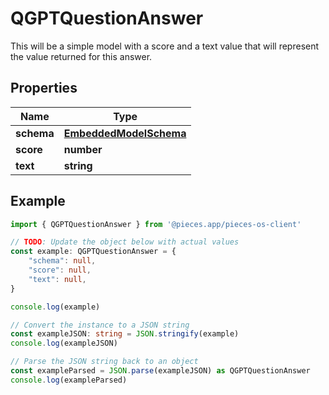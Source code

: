 
# QGPTQuestionAnswer

This will be a simple model with a score and a text value that will represent the value returned for this answer.

## Properties

Name | Type
------------ | -------------
**schema** | [**EmbeddedModelSchema**](EmbeddedModelSchema)
**score** | **number**
**text** | **string**

## Example

```typescript
import { QGPTQuestionAnswer } from '@pieces.app/pieces-os-client'

// TODO: Update the object below with actual values
const example: QGPTQuestionAnswer = {
    "schema": null,
    "score": null,
    "text": null,
}

console.log(example)

// Convert the instance to a JSON string
const exampleJSON: string = JSON.stringify(example)
console.log(exampleJSON)

// Parse the JSON string back to an object
const exampleParsed = JSON.parse(exampleJSON) as QGPTQuestionAnswer
console.log(exampleParsed)
```


